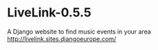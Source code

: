 # LiveLink-0.5.5
A Django website to find music events in your area
http://livelink.sites.djangoeurope.com/
